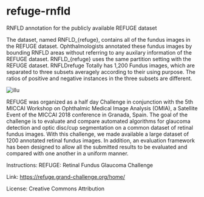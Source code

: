 # refuge-rnfld
RNFLD annotation for the publicly available REFUGE dataset

The dataset, named RNFLD_{refuge}, contains all of the fundus images in the REFUGE dataset. Ophthalmologists annotated these fundus images by bounding RNFLD areas without referring to any auxilary information of the REFUGE dataset. RNFLD_{refuge} uses the same partition setting with the REFUGE dataset. RNFLDrefuge Totally has 1,200 Fundus images, which are separated to three subsets averagely according to their using purpose. The ratios of positive and negative instances in the three subsets are different. 

<img src="illu.jpg" alt="illu">

REFUGE was organized as a half day Challenge in conjunction with the 5th MICCAI Workshop on Ophthalmic Medical Image Analysis (OMIA), a Satellite Event of the MICCAI 2018 conference in Granada, Spain. The goal of the challenge is to evaluate and compare automated algorithms for glaucoma detection and optic disc/cup segmentation on a common dataset of retinal fundus images. With this challenge, we made available a large dataset of 1200 annotated retinal fundus images. In addition, an evaluation framework has been designed to allow all the submitted results to be evaluated and compared with one another in a uniform manner. 

Instructions: 
REFUGE: Retinal Fundus Glaucoma Challenge 

Link: https://refuge.grand-challenge.org/home/

License: Creative Commons Attribution
